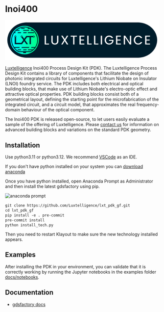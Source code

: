 # lnoi400

![Luxtelligence](LXT_Logo.png)

[Luxtelligence](https://luxtelligence.ai/) lnoi400 Process Design Kit (PDK). The Luxtelligence Process Design Kit contains a library of components that facilitate the design of photonic integrated circuits for Luxtelligence's Lithium Niobate on Insulator (LNOI) foundry service. The PDK includes both electrical and optical building blocks, that make use of Lithium Niobate's electro-optic effect and attractive optical properties. PDK building blocks consist both of a geometrical layout, defining the starting point for the microfabrication of the integrated circuit, and a circuit model, that approximates the real frequency-domain behaviour of the optical component.

The lnoi400 PDK is released open-source, to let users easily evaluate a sample of the offering of Luxtelligence. Please [contact us](mailto:foundry@luxtelligence.ai) for information on advanced building blocks and variations on the standard PDK geometry.

## Installation

Use python3.11 or python3.12. We recommend [VSCode](https://code.visualstudio.com/) as an IDE.

If you don't have python installed on your system you can [download anaconda](https://www.anaconda.com/download/)

Once you have python installed, open Anaconda Prompt as Administrator and then install the latest gdsfactory using pip.

![anaconda prompt](https://i.imgur.com/eKk2bbs.png)


```
git clone https://github.com/Luxtelligence/lxt_pdk_gf.git
cd lxt_pdk_gf
pip install -e . pre-commit
pre-commit install
python install_tech.py
```
Then you need to restart Klayout to make sure the new technology installed appears.

## Examples

After installing the PDK in your environment, you can validate that it is correctly working by running the Jupyter notebooks in the examples folder [docs/notebooks](https://github.com/Luxtelligence/lxt_pdk_gf/tree/main/docs/notebooks).

## Documentation

- [gdsfactory docs](https://gdsfactory.github.io/gdsfactory/)
